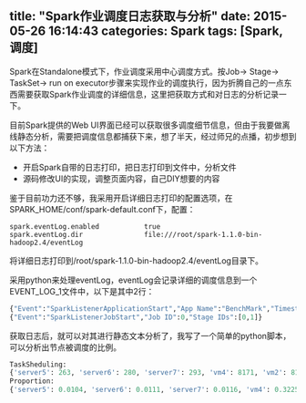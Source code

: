 title: "Spark作业调度日志获取与分析"
date: 2015-05-26 16:14:43
categories: Spark
tags: [Spark, 调度]
---

Spark在Standalone模式下，作业调度采用中心调度方式。按Job-> Stage-> TaskSet-> run on executor步骤来实现作业的调度执行，因为折腾自己的一点东西需要获取Spark作业调度的详细信息，这里把获取方式和对日志的分析记录一下。
<!--more-->

目前Spark提供的Web UI界面已经可以获取很多调度细节信息，但由于我要做离线静态分析，需要把调度信息都捕获下来，想了半天，经过师兄的点播，初步想到以下方法：
- 开启Spark自带的日志打印，把日志打印到文件中，分析文件
- 源码修改UI的实现，调整页面内容，自己DIY想要的内容

鉴于目前功力还不够，我采用开启详细日志打印的配置选项，在SPARK_HOME/conf/spark-default.conf下，配置：
```
spark.eventLog.enabled           true
spark.eventLog.dir               file:///root/spark-1.1.0-bin-hadoop2.4/eventLog
```
将详细日志打印到/root/spark-1.1.0-bin-hadoop2.4/eventLog目录下。

采用python来处理eventLog，eventLog会记录详细的调度信息到一个EVENT_LOG_1文件中，以下是其中2行：
```python
{"Event":"SparkListenerApplicationStart","App Name":"BenchMark","Timestamp":1432818103984,"User":"root"}
{"Event":"SparkListenerJobStart","Job ID":0,"Stage IDs":[0,1]}
```

获取日志后，就可以对其进行静态文本分析了，我写了一个简单的python脚本，可以分析出节点被调度的比例。
```python
TaskSheduling: 
{'server5': 263, 'server6': 280, 'server7': 293, 'vm4': 8171, 'vm2': 8170, 'vm3': 8161, 'vm1': 0}
Proportion: 
{'server5': 0.0104, 'server6': 0.0111, 'server7': 0.0116, 'vm4': 0.3225, 'vm2': 0.3224, 'vm3': 0.3221, 'vm1': 0.0}
```